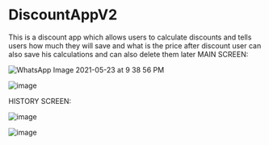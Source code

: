﻿# DiscountAppV2

This is a discount app which allows users to calculate discounts and tells users how much they will save and what is the price after discount
user can also save his calculations and can also delete them later
MAIN SCREEN:



![WhatsApp Image 2021-05-23 at 9 38 56 PM](https://user-images.githubusercontent.com/82446326/119269095-6b8f0b00-bc0f-11eb-81c0-11c105f57482.jpeg)

![image](https://user-images.githubusercontent.com/82446326/119269112-79dd2700-bc0f-11eb-9714-3b385f7c51f9.png)



HISTORY SCREEN:

![image](https://user-images.githubusercontent.com/82446326/119269122-8497bc00-bc0f-11eb-8b99-53c924a9fd00.png)

![image](https://user-images.githubusercontent.com/82446326/119269124-895c7000-bc0f-11eb-8480-d56be2290fc5.png)




